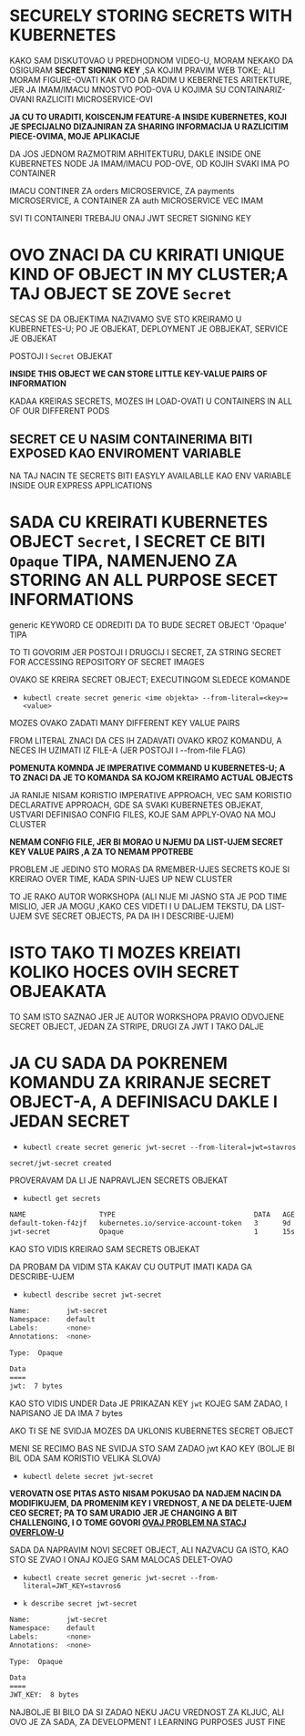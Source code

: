 # SECURELY STORING SECRETS WITH KUBERNETES

KAKO SAM DISKUTOVAO U PREDHODNOM VIDEO-U, MORAM NEKAKO DA OSIGURAM **SECRET SIGNING KEY** ,SA KOJIM PRAVIM WEB TOKE; ALI MORAM FIGURE-OVATI KAK OTO DA RADIM U KEBERNETES ARITEKTURE, JER JA IMAM/IMACU MNOSTVO POD-OVA U KOJIMA SU CONTAINARIZ-OVANI RAZLICITI MICROSERVICE-OVI

**JA CU TO URADITI, KOISCENJM FEATURE-A INSIDE KUBERNETES, KOJI JE SPECIJALNO DIZAJNIRAN ZA SHARING INFORMACIJA U RAZLICITIM PIECE-OVIMA, MOJE APLIKACIJE**

DA JOS JEDNOM RAZMOTRIM ARHITEKTURU, DAKLE INSIDE ONE KUBERNETES NODE JA IMAM/IMACU POD-OVE, OD KOJIH SVAKI IMA PO CONTAINER

IMACU CONTINER ZA orders MICROSERVICE, ZA payments MICROSERVICE, A CONTAINER ZA auth MICROSERVICE VEC IMAM

SVI TI CONTAINERI TREBAJU ONAJ JWT SECRET SIGNING KEY

# OVO ZNACI DA CU KRIRATI UNIQUE KIND OF OBJECT IN MY CLUSTER;A TAJ OBJECT SE ZOVE `Secret`

SECAS SE DA OBJEKTIMA NAZIVAMO SVE STO KREIRAMO U KUBERNETES-U; PO JE OBJEKAT, DEPLOYMENT JE OBBJEKAT, SERVICE JE OBJEKAT

POSTOJI I `Secret` OBJEKAT

**INSIDE THIS OBJECT WE CAN STORE LITTLE KEY-VALUE PAIRS OF INFORMATION**

KADAA KREIRAS SECRETS, MOZES IH LOAD-OVATI U CONTAINERS IN ALL OF OUR DIFFERENT PODS

## SECRET CE U NASIM CONTAINERIMA BITI EXPOSED KAO ENVIROMENT VARIABLE

NA TAJ NACIN TE SECRETS BITI EASYLY AVAILABLLE KAO ENV VARIABLE INSIDE OUR EXPRESS APPLICATIONS

# SADA CU KREIRATI KUBERNETES OBJECT `Secret`, I SECRET CE BITI `Opaque` TIPA, NAMENJENO ZA STORING AN ALL PURPOSE SECET INFORMATIONS

generic KEYWORD CE ODREDITI DA TO BUDE SECRET OBJECT 'Opaque' TIPA

TO TI GOVORIM JER POSTOJI I DRUGCIJ I SECRET, ZA STRING SECRET FOR ACCESSING REPOSITORY OF SECRET IMAGES

OVAKO SE KREIRA SECRET OBJECT; EXECUTINGOM SLEDECE KOMANDE

- `kubectl create secret generic <ime objekta> --from-literal=<key>=<value>`

MOZES OVAKO ZADATI MANY DIFFERENT KEY VALUE PAIRS

FROM LITERAL ZNACI DA CES IH ZADAVATI OVAKO KROZ KOMANDU, A NECES IH UZIMATI IZ FILE-A (JER POSTOJI I --from-file FLAG)

**POMENUTA KOMNDA JE IMPERATIVE COMMAND U KUBERNETES-U; A TO ZNACI DA JE TO KOMANDA SA KOJOM KREIRAMO ACTUAL OBJECTS**

JA RANIJE NISAM KORISTIO IMPERATIVE APPROACH, VEC SAM KORISTIO DECLARATIVE APPROACH, GDE SA SVAKI KUBERNETES OBJEKAT, USTVARI DEFINISAO CONFIG FILES, KOJE SAM APPLY-OVAO NA MOJ CLUSTER

**NEMAM CONFIG FILE, JER BI MORAO U NJEMU DA LIST-UJEM SECRET KEY VALUE PAIRS ,A ZA TO NEMAM PPOTREBE**

PROBLEM JE JEDINO STO MORAS DA RMEMBER-UJES SECRETS KOJE SI KREIRAO OVER TIME, KADA SPIN-UJES UP NEW CLUSTER

TO JE RAKO AUTOR WORKSHOPA (ALI NIJE MI JASNO STA JE POD TIME MISLIO, JER JA MOGU ,KAKO CES VIDETI I U DALJEM TEKSTU, DA LIST-UJEM SVE SECRET OBJECTS, PA DA IH I DESCRIBE-UJEM)

# ISTO TAKO TI MOZES KREIATI KOLIKO HOCES OVIH SECRET OBJEAKATA

TO SAM ISTO SAZNAO JER JE AUTOR WORKSHOPA PRAVIO ODVOJENE SECRET OBJECT, JEDAN ZA STRIPE, DRUGI ZA JWT I TAKO DALJE

# JA CU SADA DA POKRENEM KOMANDU ZA KRIRANJE SECRET OBJECT-A, A DEFINISACU DAKLE I JEDAN SECRET

- `kubectl create secret generic jwt-secret --from-literal=jwt=stavros`

```zsh
secret/jwt-secret created
```

PROVERAVAM DA LI JE NAPRAVLJEN SECRETS OBJEKAT

- `kubectl get secrets`

```zsh
NAME                  TYPE                                  DATA   AGE
default-token-f4zjf   kubernetes.io/service-account-token   3      9d
jwt-secret            Opaque                                1      15s
```

KAO STO VIDIS KREIRAO SAM SECRETS OBJEKAT

DA PROBAM DA VIDIM STA KAKAV CU OUTPUT IMATI KADA GA DESCRIBE-UJEM

- `kubectl describe secret jwt-secret`

```zsh
Name:         jwt-secret
Namespace:    default
Labels:       <none>
Annotations:  <none>

Type:  Opaque

Data
====
jwt:  7 bytes
```

KAO STO VIDIS UNDER Data JE PRIKAZAN KEY `jwt` KOJEG SAM ZADAO, I NAPISANO JE DA IMA 7 bytes

AKO TI SE NE SVIDJA MOZES DA UKLONIS KUBERNETES SECRET OBJECT

MENI SE RECIMO BAS NE SVIDJA STO SAM ZADAO jwt KAO KEY (BOLJE BI BIL ODA SAM KORISTIO VELIKA SLOVA)

- `kubectl delete secret jwt-secret`

**VEROVATN OSE PITAS ASTO NISAM POKUSAO DA NADJEM NACIN DA MODIFIKUJEM, DA PROMENIM KEY I VREDNOST, A NE DA DELETE-UJEM CEO SECRET; PA TO SAM URADIO JER JE CHANGING A BIT CHALLENGING, I O TOME GOVORI [OVAJ PROBLEM NA STACJ OVERFLOW-U](https://stackoverflow.com/questions/37180209/kubernetes-modify-a-secret-using-kubectl)**

SADA DA NAPRAVIM NOVI SECRET OBJECT, ALI NAZVACU GA ISTO, KAO STO SE ZVAO I ONAJ KOJEG SAM MALOCAS DELET-OVAO

- `kubectl create secret generic jwt-secret --from-literal=JWT_KEY=stavros6`

- `k describe secret jwt-secret`

```zsh
Name:         jwt-secret
Namespace:    default
Labels:       <none>
Annotations:  <none>

Type:  Opaque

Data
====
JWT_KEY:  8 bytes
```

NAJBOLJE BI BILO DA SI ZADAO NEKU JACU VREDNOST ZA KLJUC, ALI OVO JE ZA SADA, ZA DEVELOPMENT I LEARNING PURPOSES JUST FINE
